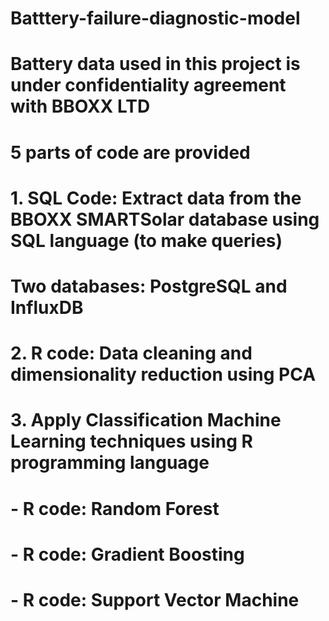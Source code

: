 # Batttery-failure-diagnostic-model

# Battery data used in this project is under confidentiality agreement with BBOXX LTD
# 5 parts of code are provided

# 1. SQL Code: Extract data from the BBOXX SMARTSolar database using SQL language (to make queries)
# Two databases: PostgreSQL and InfluxDB

# 2. R code: Data cleaning and dimensionality reduction using PCA

# 3. Apply Classification Machine Learning techniques using R programming language
# - R code: Random Forest
# - R code: Gradient Boosting
# - R code: Support Vector Machine


